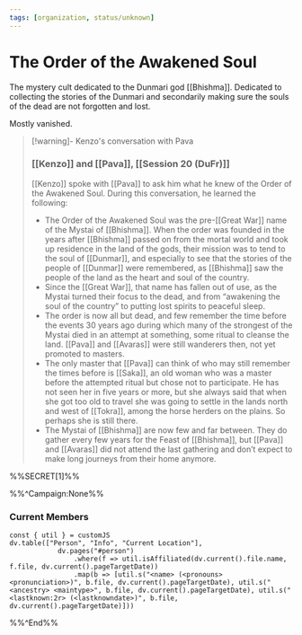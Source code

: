 ```yaml
---
tags: [organization, status/unknown]
---
```


# The Order of the Awakened Soul

The mystery cult dedicated to the Dunmari god [[Bhishma]]. Dedicated to collecting the stories of the Dunmari and secondarily making sure the souls of the dead are not forgotten and lost. 

Mostly vanished. 

> [!warning]- Kenzo's conversation with Pava 
> 
> ### [[Kenzo]] and [[Pava]], [[Session 20 (DuFr)]]
> 
> [[Kenzo]] spoke with [[Pava]] to ask him what he knew of the Order of the Awakened Soul. During this conversation, he learned the following:
> 
> - The Order of the Awakened Soul was the pre-[[Great War]] name of the Mystai of [[Bhishma]]. When the order was founded in the years after [[Bhishma]] passed on from the mortal world and took up residence in the land of the gods, their mission was to tend to the soul of [[Dunmar]], and especially to see that the stories of the people of [[Dunmar]] were remembered, as [[Bhishma]] saw the people of the land as the heart and soul of the country. 
> - Since the [[Great War]], that name has fallen out of use, as the Mystai turned their focus to the dead, and from “awakening the soul of the country” to putting lost spirits to peaceful sleep.
> - The order is now all but dead, and few remember the time before the events 30 years ago during which many of the strongest of the Mystai died in an attempt at something, some ritual to cleanse the land. [[Pava]] and [[Avaras]] were still wanderers then, not yet promoted to masters.
> - The only master that [[Pava]] can think of who may still remember the times before is [[Saka]], an old woman who was a master before the attempted ritual but chose not to participate. He has not seen her in five years or more, but she always said that when she got too old to travel she was going to settle in the lands north and west of [[Tokra]], among the horse herders on the plains. So perhaps she is still there.
> - The Mystai of [[Bhishma]] are now few and far between. They do gather every few years for the Feast of [[Bhishma]], but [[Pava]] and [[Avaras]] did not attend the last gathering and don’t expect to make long journeys from their home anymore.

%%SECRET[1]%%


%%^Campaign:None%%
### Current Members

```dataviewjs
const { util } = customJS
dv.table(["Person", "Info", "Current Location"], 
			dv.pages("#person")
				.where(f => util.isAffiliated(dv.current().file.name, f.file, dv.current().pageTargetDate))
				.map(b => [util.s("<name> (<pronouns> <pronunciation>)", b.file, dv.current().pageTargetDate), util.s("<ancestry> <maintype>", b.file, dv.current().pageTargetDate), util.s("<lastknown:2r> (<lastknowndate>)", b.file, dv.current().pageTargetDate)]))
```
%%^End%%